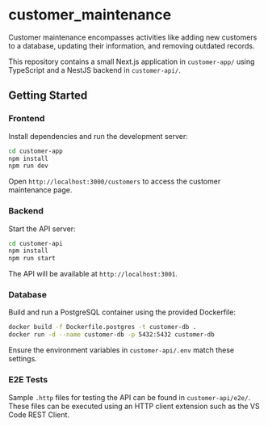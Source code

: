 # customer_maintenance

Customer maintenance encompasses activities like adding new customers to a database, updating their information, and removing outdated records.

This repository contains a small Next.js application in `customer-app/` using TypeScript and a NestJS backend in `customer-api/`.

## Getting Started

### Frontend

Install dependencies and run the development server:

```bash
cd customer-app
npm install
npm run dev
```

Open `http://localhost:3000/customers` to access the customer maintenance page.

### Backend

Start the API server:

```bash
cd customer-api
npm install
npm run start
```

The API will be available at `http://localhost:3001`.

### Database

Build and run a PostgreSQL container using the provided Dockerfile:

```bash
docker build -f Dockerfile.postgres -t customer-db .
docker run -d --name customer-db -p 5432:5432 customer-db
```

Ensure the environment variables in `customer-api/.env` match these settings.

### E2E Tests

Sample `.http` files for testing the API can be found in `customer-api/e2e/`.
These files can be executed using an HTTP client extension such as the VS Code
REST Client.
